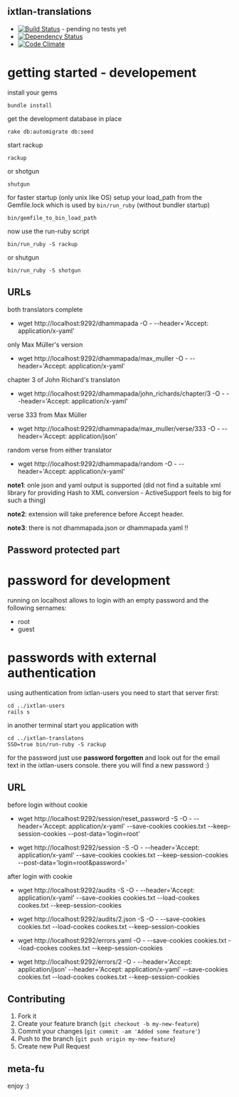 ixtlan-translations
-------------

* [![Build Status](https://secure.travis-ci.org/mkristian/dhammapada-app.png)](http://travis-ci.org/mkristian/dhammapada-app) - pending no tests yet
* [![Dependency Status](https://gemnasium.com/mkristian/dhammapada-app.png)](https://gemnasium.com/mkristian/dhammapada-app)
* [![Code Climate](https://codeclimate.com/badge.png)](https://codeclimate.com/github/mkristian/dhammapada-app)

getting started - developement
==============================

install your gems

    bundle install

get the development database in place

    rake db:automigrate db:seed
	
start rackup

	rackup
	
or shotgun
   
    shutgun
	
for faster startup (only unix like OS) setup your load_path from the Gemfile.lock which is used by `bin/run_ruby` (without bundler startup)

    bin/gemfile_to_bin_load_path

now use the run-ruby script

    bin/run_ruby -S rackup

or shutgun

    bin/run_ruby -S shotgun

URLs
----

both translators complete

* wget http://localhost:9292/dhammapada -O - --header='Accept: application/x-yaml'

only Max Müller's version

* wget http://localhost:9292/dhammapada/max_muller -O - --header='Accept: application/x-yaml'

chapter 3 of John Richard's translaton

* wget http://localhost:9292/dhammapada/john_richards/chapter/3 -O - --header='Accept: application/x-yaml'

verse 333 from Max Müller

* wget http://localhost:9292/dhammapada/max_muller/verse/333 -O - --header='Accept: application/json'

random verse from either translator

* wget http://localhost:9292/dhammapada/random -O - --header='Accept: application/x-yaml'

**note1**: onle json and yaml output is supported (did not find a suitable xml library for providing Hash to XML conversion - ActiveSupport feels to big for such a thing)

**note2**: extension will take preference before Accept header.

**note3**: there is not dhammapada.json or dhammapada.yaml !!

Password protected part
--------------

password for development
========================

running on localhost allows to login with an empty password and the following sernames:

* root
* guest


passwords with external authentication
======================================

using authentication from ixtlan-users you need to start that server first:

    cd ../ixtlan-users
    rails s
	
in another terminal start you application with

	cd ../ixtlan-translatons
	SSO=true bin/run-ruby -S rackup
	
for the password just use **password forgotten** and look out for the email text in the ixtlan-users console. there you will find a new password :)	

URL
---

before login without cookie

* wget http://localhost:9292/session/reset_password -S -O - --header='Accept: application/x-yaml' --save-cookies cookies.txt --keep-session-cookies --post-data='login=root'

* wget http://localhost:9292/session -S -O - --header='Accept: application/x-yaml' --save-cookies cookies.txt --keep-session-cookies --post-data='login=root&password='

after login with cookie

* wget http://localhost:9292/audits -S -O - --header='Accept: application/x-yaml' --save-cookies cookies.txt --load-cookes cookes.txt --keep-session-cookies

* wget http://localhost:9292/audits/2.json -S -O - --save-cookies cookies.txt --load-cookes cookes.txt --keep-session-cookies

* wget http://localhost:9292/errors.yaml -O - --save-cookies cookies.txt --load-cookes cookes.txt --keep-session-cookies

* wget http://localhost:9292/errors/2 -O - --header='Accept: application/json' --header='Accept: application/x-yaml' --save-cookies cookies.txt --load-cookes cookes.txt --keep-session-cookies

Contributing
------------

1. Fork it
2. Create your feature branch (`git checkout -b my-new-feature`)
3. Commit your changes (`git commit -am 'Added some feature'`)
4. Push to the branch (`git push origin my-new-feature`)
5. Create new Pull Request

meta-fu
-------

enjoy :) 

